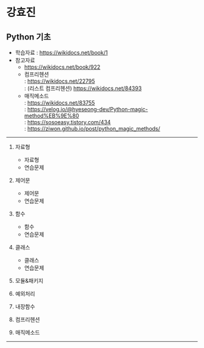강효진 
=====

Python 기초
------
* 학습자료 : https://wikidocs.net/book/1
* 참고자료 
  - https://wikidocs.net/book/922
  - 컴프리헨션  
    : https://wikidocs.net/22795  
    : (리스트 컴프리헨션) https://wikidocs.net/84393
  - 매직메소드  
    : https://wikidocs.net/83755  
    : https://velog.io/@hyeseong-dev/Python-magic-method%EB%9E%80  
    : https://sosoeasy.tistory.com/434  
    : https://ziwon.github.io/post/python_magic_methods/
------

1. 자료형
   * 자료형
   * 연습문제
2. 제어문
   * 제어문
   * 연습문제
   
3. 함수
   * 함수
   * 연습문제

4. 클래스
   * 클래스
   * 연습문제
   
5. 모듈&패키지

6. 예외처리

7. 내장함수

8. 컴프리헨션

9. 매직메소드
----
